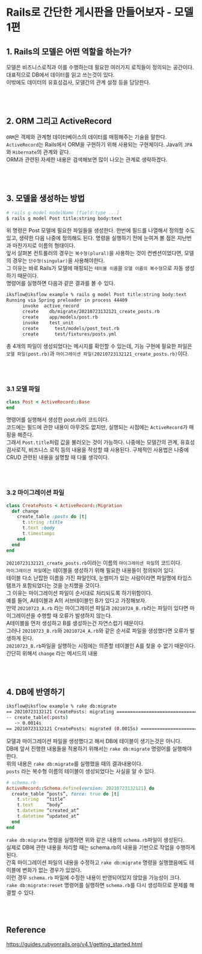 # Rails로 간단한 게시판을 만들어보자 - 모델 1편

## 1. Rails의 모델은 어떤 역할을 하는가?
모델은 비즈니스로직과 이를 수행하는데 필요한 여러가지 로직들이 정의되는 공간이다.  
대표적으로 DB에서 데이터를 읽고 쓰는것이 있다.  
이밖에도 데이터의 유효성검사, 모델간의 관계 설정 등을 담당한다.  

<br></br>


## 2. ORM 그리고 ActiveRecord
`ORM`은 객체와 관계형 데이터베이스의 데이터를 매핑해주는 기술을 말한다.  
`ActiveRecord`는 Rails에서 ORM을 구현하기 위해 사용되는 구현체이다.  Java의 `JPA`와 `Hibernate`의 관계와 같다.  
ORM과 관련된 자세한 내용은 검색해보면 많이 나오는 관계로 생략하겠다.  

<br></br>


## 3. 모델을 생성하는 방법
```sh
# rails g model modelName [field:type ...]
$ rails g model Post title:string body:text
```
위 명령은 Post 모델에 필요한 파일들을 생성한다.
한번에 필드를 나열해서 정의할 수도 있고, 생략한 다음 나중에 정의해도 된다.
명령을 실행하기 전에 눈여겨 볼 점은 지난번과 마찬가지로 이름의 형태이다.  
앞서 살펴본 컨트롤러의 경우는 `복수형(plural)`을 사용하는 것이 컨벤션이었다면, 모델의 경우는 `단수형(singular)`을 사용해야한다.  
그 이유는 바로 Rails가 모델에 매핑되는 `테이블 이름`을 `모델 이름의 복수형`으로 자동 생성하기 때문이다.  
명령어를 실행하면 다음과 같은 결과를 볼 수 있다.

```sh
iksflow@iksflow example % rails g model Post title:string body:text
Running via Spring preloader in process 44409
      invoke  active_record
      create    db/migrate/20210723132121_create_posts.rb
      create    app/models/post.rb
      invoke    test_unit
      create      test/models/post_test.rb
      create      test/fixtures/posts.yml
```
총 4개의 파일이 생성되었다는 메시지를 확인할 수 있는데, 기능 구현에 필요한 파일은 `모델 파일(post.rb)`과 `마이그레이션 파일(20210723132121_create_posts.rb)`이다.  

<br></br>


### 3.1 모델 파일
```rb
class Post < ActiveRecord::Base
end
```
명령어를 실행해서 생성한 post.rb의 코드이다.  
코드에는 필드에 관한 내용이 아무것도 없지만, 실행되는 시점에는 `ActiveRecord`가 매핑을 해준다.  
그래서 `Post.title`처럼 값을 불러오는 것이 가능하다.
나중에는 모델간의 관계, 유효성 검사로직, 비즈니스 로직 등의 내용을 작성할 떄 사용된다.
구체적인 사용법은 나중에 CRUD 관련된 내용을 설명할 때 다룰 생각이다.  

<br></br>


### 3.2 마이그레이션 파일
```rb
class CreatePosts < ActiveRecord::Migration
  def change
    create_table :posts do |t|
      t.string :title
      t.text :body
      t.timestamps
    end
  end
end
```
`20210723132121_create_posts.rb`이라는 이름의 `마이그레이션 파일`의 코드이다.  
`마이그레이션 파일`에는 테이블을 생성하기 위해 필요한 내용들이 정의되어 있다.  
테이블
다소 난잡한 이름을 가진 파일인데, 눈썰미가 있는 사람이라면 파일명에 타임스탬프가 포함되었다는 것을 눈치챘을 것이다.  
그 이유는 마이그레이션 파일이 순서대로 처리되도록 하기위함이다.  
예를 들어, A테이블과 A의 서브테이블인 B가 있다고 가정해보자.  
만약 `20210723_A.rb` 라는 마이그레이션 파일과 `20210724_B.rb`라는 파일이 있다면 마이그레이션을 수행할 때 오류가 발생하지 않는다.  
A테이블을 먼저 생성하고 B를 생성하는건 자연스럽기 때문이다.  
그러나 `20210723_B.rb`와 `20210724_A.rb`와 같은 순서로 파일을 생성했다면 오류가 발생하게 된다.  
`20210723_B.rb`파일을 실행하는 시점에는 의존할 테이블인 A를 찾을 수 없기 때문이다.  
간단히  위해서 `change` 라는 메서드의 내용

<br></br>


## 4. DB에 반영하기
```sh
iksflow@iksflow example % rake db:migrate
== 20210723132121 CreatePosts: migrating ======================================
-- create_table(:posts)
   -> 0.0014s
== 20210723132121 CreatePosts: migrated (0.0015s) =============================
```
모델과 마이그레이션 파일을 생성했다고 해서 DB에 테이블이 생기는것은 아니다.  
DB에 앞서 진행한 내용들을 적용하기 위해서는 `rake db:migrate` 명령어를 실행해야한다.  
위의 내용은 `rake db:migrate`를 실행했을 때의 결과내용이다.  
`posts` 라는 복수형 이름의 테이블이 생성되었다는 사실을 알 수 있다.  

```rb
# schema.rb
ActiveRecord::Schema.define(version: 20210723132121) do
  create_table “posts”, force: true do |t|
    t.string   “title”
    t.text     “body”
    t.datetime “created_at”
    t.datetime “updated_at”
  end
end
```

`rake db:migrate` 명령을 실행하면 위와 같은 내용의 `schema.rb`파일이 생성된다.  
실제로 DB에 관한 내용을 처리할 때는 schema.rb의 내용을 기반으로 작업을 수행하게 된다.  
간혹 마이그레이션 파일의 내용을 수정하고 `rake db:migrate` 명령을 실행했음에도 테이블에 변화가 없는 경우가 있었다.  
이런 경우 `schema.rb` 파일에 수정한 내용이 반영되어있지 않았을 가능성이 크다.  
`rake db:migrate:reset` 명령어를 실행하면 `schema.rb`를 다시 생성하므로 문제를 해결할 수 있다.

<br></br>


## Reference
https://guides.rubyonrails.org/v4.1/getting_started.html